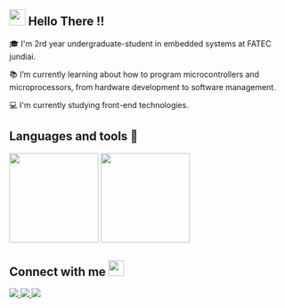 ## <img src="https://github.com/TheDudeThatCode/TheDudeThatCode/blob/master/Assets/Hi.gif" width="29px"> Hello There !!

🎓 I'm 2rd year undergraduate-student in embedded systems at FATEC jundiai.

 📚 I’m currently learning about how to program microcontrollers and microprocessors, from hardware development to software management.
 
 💻 I'm currently studying front-end technologies.

## Languages and tools 🚀

<div style="display: inline-block" >
  <img height="160"  src="https://github-readme-stats.vercel.app/api?username=LuisLoschi&show_icons=true&theme=tokyonight" >

  <img height="160" src="https://github-readme-stats.vercel.app/api/top-langs/?username=LuisLoschi&layout=compact&theme=tokyonight">
</div>
 
## Connect with me <img src="https://github.com/TheDudeThatCode/TheDudeThatCode/blob/master/Assets/Handshake.gif" height="28px">

<div >
<a href="https://www.instagram.com/luisloschi_/" target="_blank"> 
  <img src="https://img.shields.io/badge/Instagram-E4405F?style=for-the-badge&logo=instagram&logoColor=white" target="_blank"/> 
</a>
<a href="mailto:gustavoloschi362@gmail.com" target="_blank"> 
  <img src="https://img.shields.io/badge/Gmail-D14836?style=for-the-badge&logo=gmail&logoColor=white" target="_blank"/> 
</a>
<a href="https://www.linkedin.com/in/luis-loschi-a54801203/" target="_blank"> 
  <img src="https://img.shields.io/badge/LinkedIn-0077B5?style=for-the-badge&logo=linkedin&logoColor=white" target="_blank"/> 
</a>
</div>


<!---
- 👀 I’m interested in ...
- 🌱 I’m currently learning 
- 💞️ I’m looking to collaborate on ...
- 📫 How to reach me ...

LuisLoschi/LuisLoschi is a ✨ special ✨ repository because its `README.md` (this file) appears on your GitHub profile.
You can click the Preview link to take a look at your changes.
--->
